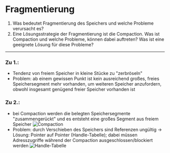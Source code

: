 # Fragmentierung
1. Was bedeutet Fragmentierung des Speichers und welche Probleme verursacht es?
2. Eine Lösungsstrategie der Fragmentierung ist die Compaction. Was ist Compaction und welche Probleme, können dabei auftreten? Was ist eine geeignete Lösung für diese Probleme?
---
### Zu 1.:
- Tendenz von freiem Speicher in kleine Stücke zu "zerbröseln"
- Problem: ab einem gewissen Punkt ist kein ausreichend großes, freies Speichersegment mehr vorhanden, um weiteren Speicher anzufordern, obwohl insgesamt genügend freier Speicher vorhanden ist
### Zu 2.:
- bei Compaction werden die belegten Speichersegmente "zusammengerückt" und es entsteht eine großes Segment aus freiem Speicher
![Compaction](https://cdn.discordapp.com/attachments/573590738634277029/968130417389621279/unknown.png)
- Problem: durch Verschieben des Speichers sind Referenzen ungültig -> Lösung: Pointer auf Pointer (Handle-Tabelle); dabei müssen Adresszugriffe während der Compaction ausgeschlossen/blockiert werden
![Handle-Tabelle](https://cdn.discordapp.com/attachments/573590738634277029/968131069155082280/unknown.png)
